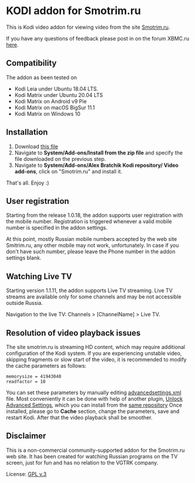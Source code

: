 # KODI addon for Smotrim.ru

This is Kodi video addon for viewing video from the site
[Smotrim.ru](https://Smotrim.ru). 

If you have any questions of feedback please post in on the 
forum XBMC.ru [here](http://xbmc.ru/forum/showthread.php?t=23431).

## Compatibility
The addon as been tested on 
- Kodi Leia under Ubuntu 18.04 LTS.
- Kodi Matrix under Ubuntu 20.04 LTS
- Kodi Matrix on Android v9 Pie
- Kodi Matrix on macOS BigSur 11.1
- Kodi Matrix on Windows 10 

## Installation 
1. Download  [this file](https://abratchik.github.io/kodi.repository/matrix/repository.abratchik/repository.abratchik-1.0.2.zip)
2. Navigate to **System/Add-ons/Install from the zip file** and 
   specify the file downloaded on the previous step. 
3. Navigate to **System/Add-ons/Alex Bratchik Kodi repository/
   Video add-ons**, click on "Smotrim.ru" and install it.
   
That's all. Enjoy :)

## User registration
Starting from the release 1.0.18, the addon supports user registration with
the mobile number. Registration is triggered whenever a valid mobile number is
specified in the addon settings.

At this point, mostly Russian mobile numbers accepted by the web site Smitrim.ru,
any other mobile may not work, unfortunately. In case if you don't have such
number, please leave the Phone number in the addon settings blank.

## Watching Live TV
Starting version 1.1.11, the addon supports Live TV streaming. Live TV streams
are available only for some channels and may be not accessible outside Russia.

Navigation to the live TV: Channels > [ChannelName] > Live TV. 

## Resolution of video playback issues
The site smotrim.ru is streaming HD content, which may require additional
configuration of the Kodi system. If you are experiencing unstable 
video, skipping fragments or slow start of the video, it is recommended to 
modify the cache parameters as follows:

````
memorysize = 41943040
readfactor = 10
````

You can set these parameters by manually editing [advancedsettings.xml](https://kodi.wiki/view/Advancedsettings.xml#cache)
file. Most conveniently it can be done with help of another plugin,
[Unlock Advanced Settings](https://github.com/abratchik/script.unlock.advancedsettings),
which you can install from the [same repository](https://abratchik.github.io/kodi.repository/matrix/repository.abratchik/repository.abratchik-1.0.2.zip)
Once installed, please go to **Cache** section, change the parameters, save
and restart Kodi. After that the video playback shall be smoother.

## Disclaimer
This is a non-commercial community-supported addon for the Smotrim.ru web site.
It has been created for watching Russian programs on the TV screen, just for fun and has no relation
to the VGTRK company.

License: [GPL v.3](http://www.gnu.org/copyleft/gpl.html)
